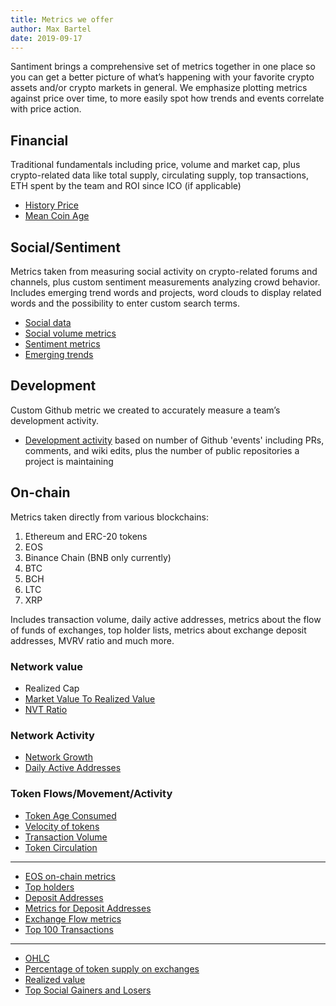 ```yaml
---
title: Metrics we offer
author: Max Bartel
date: 2019-09-17
---
```


Santiment brings a comprehensive set of metrics together in one place so you can get a better picture of what’s happening with your favorite crypto assets and/or crypto markets in general.
We emphasize plotting metrics against price over time, to more easily spot how trends and events correlate with price action.

## Financial

Traditional fundamentals including price, volume and market cap, plus crypto-related data like total supply, circulating supply, top transactions, ETH spent by the team and ROI since ICO (if applicable)

- [History Price](/metrics/history-price)
- [Mean Coin Age](/metrics/mean-coin-age)

## Social/Sentiment

Metrics taken from measuring social activity on crypto-related forums and channels, plus custom sentiment measurements analyzing crowd behavior. Includes emerging trend words and projects, word clouds to display related words and the possibility to enter custom search terms.

- [Social data](/metrics/social-data)
- [Social volume metrics](/metrics/social-volume-metrics)
- [Sentiment metrics](/metrics/sentiment-metrics)
- [Emerging trends](/metrics/emerging-trends)

## Development

Custom Github metric we created to accurately measure a team’s development activity.

- [Development activity](/metrics/developer-activity) based on number of Github 'events' including PRs, comments, and wiki edits, plus the number of public repositories a project is maintaining

## On-chain

Metrics taken directly from various blockchains:

1. Ethereum and ERC-20 tokens
2. EOS
3. Binance Chain (BNB only currently)
4. BTC
5. BCH
6. LTC
7. XRP

Includes transaction volume, daily active addresses, metrics about the flow of funds of exchanges, top holder lists, metrics about exchange deposit addresses, MVRV ratio and much more.

### Network value

- Realized Cap
- [Market Value To Realized Value](/metrics/mvrv)
- [NVT Ratio](/metrics/nvt-ratio)

### Network Activity

- [Network Growth](/metrics/network-growth)
- [Daily Active Addresses](/metrics/daily-active-addresses)

### Token Flows/Movement/Activity

- [Token Age Consumed](/metrics/token-age-consumed)
- [Velocity of tokens](/metrics/token-velocity)
- [Transaction Volume](/metrics/transaction-volume)
- [Token Circulation](/metrics/token-circulation)

---

- [EOS on-chain metrics](/metrics/eos)
- [Top holders](/metrics/top-holders)
- [Deposit Addresses](/metrics/deposit-addresses)
- [Metrics for Deposit Addresses](/metrics/metrics-for-deposit-addresses)
- [Exchange Flow metrics](/metrics/exchange-flow-metrics)
- [Top 100 Transactions](/metrics/top-100-transactions)

---

- [OHLC](/metrics/ohlc)
- [Percentage of token supply on exchanges](/metrics/percentage-of-token-supply-on-exchanges)
- [Realized value](/metrics/realized-value)
- [Top Social Gainers and Losers](/metrics/top-social-gainers-losers)
